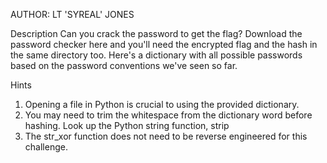 AUTHOR: LT 'SYREAL' JONES

Description
Can you crack the password to get the flag?
Download the password checker here and you'll need the encrypted flag and the hash in the same directory too. Here's a dictionary with all possible passwords based on the password conventions we've seen so far.

Hints
1. Opening a file in Python is crucial to using the provided dictionary.
2. You may need to trim the whitespace from the dictionary word before hashing. Look up the Python string function, strip
3. The str_xor function does not need to be reverse engineered for this challenge.